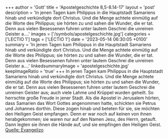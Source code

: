+++
author = 'Gott'
title = 'Apostelgeschichte 8,5-8.14-17'
layout = 'post'
description = 'In jenen Tagen kam Philippus in die Hauptstadt Samariens hinab und verkündigte dort Christus. Und die Menge achtete einmütig auf die Worte des Philippus; sie hörten zu und sahen die Wunder, die er tat. Denn aus vielen Besessenen fuhren unter lautem Geschrei die unreinen Geister a....'
images = ['/symbols/apostelgeschichte.jpg']
categories = ['LECTIO 1']
tags = ['LECTIO 1']
date = '2023-05-14 06:30:05 +0100'
summary = 'In jenen Tagen kam Philippus in die Hauptstadt Samariens hinab und verkündigte dort Christus. Und die Menge achtete einmütig auf die Worte des Philippus; sie hörten zu und sahen die Wunder, die er tat. Denn aus vielen Besessenen fuhren unter lautem Geschrei die unreinen Geister a....'
linkedsummaryImage = 'apostelgeschichte.jpg'
keepImageRatio = 'true'
+++
In jenen Tagen kam Philippus in die Hauptstadt Samariens hinab und verkündigte dort Christus.
Und die Menge achtete einmütig auf die Worte des Philippus; sie hörten zu und sahen die Wunder, die er tat.
Denn aus vielen Besessenen fuhren unter lautem Geschrei die unreinen Geister aus; auch viele Lahme und Krüppel wurden geheilt.<!--more-->
So herrschte große Freude in jener Stadt.
Als die Apostel in Jerusalem hörten, dass Samarien das Wort Gottes angenommen hatte, schickten sie Petrus und Johannes dorthin.
Diese zogen hinab und beteten für sie, sie möchten den Heiligen Geist empfangen.
Denn er war noch auf keinen von ihnen herabgekommen; sie waren nur auf den Namen Jesu, des Herrn, getauft.
Dann legten sie ihnen die Hände auf, und sie empfingen den Heiligen Geist.<br> [Quelle: Evangelizo](https://evangeliumtagfuertag.org/DE/gospel)